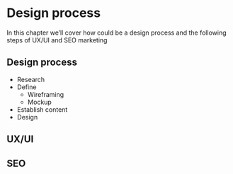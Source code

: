 # Design process
In this chapter we’ll cover how could be a design process and the
following steps of UX/UI and SEO marketing

Design process
--------------

-   Research
-   Define
    -   Wireframing
    -   Mockup
-   Establish content
-   Design

UX/UI
-----

SEO
---
